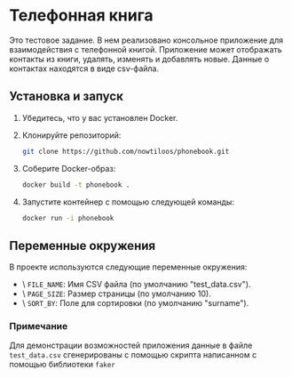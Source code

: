 # Телефонная книга

Это тестовое задание. В нем реализовано консольное приложение для взаимодействия с телефонной книгой.
Приложение может отображать контакты из книги, удалять, изменять и добавлять новые.
Данные о контактах находятся в виде csv-файла.

## Установка и запуск

1. Убедитесь, что у вас установлен Docker.
2. Клонируйте репозиторий:

    ```bash
    git clone https://github.com/nowtiloos/phonebook.git
    ```

3. Соберите Docker-образ:
    ```bash
    docker build -t phonebook .
   ```
4. Запустите контейнер с помощью следующей команды:
    ```bash
    docker run -i phonebook   
   ```
## Переменные окружения
В проекте используются следующие переменные окружения:

- \ `FILE_NAME`: Имя CSV файла (по умолчанию "test_data.csv").
- \ `PAGE_SIZE`: Размер страницы (по умолчанию 10).
- \ `SORT_BY`: Поле для сортировки (по умолчанию "surname").

### Примечание
Для демонстрации возможностей приложения данные в файле `test_data.csv` сгенерированы с помощью скрипта написанном с помощью библиотеки `faker`